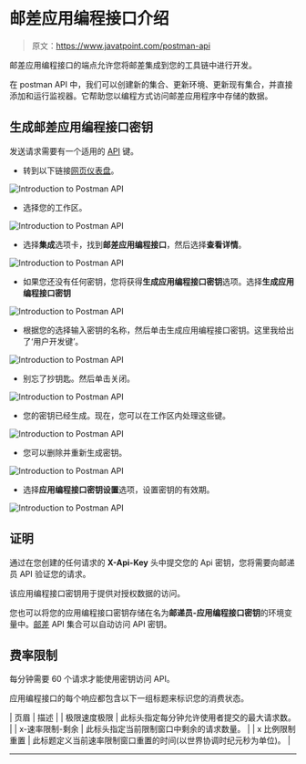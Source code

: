 # 邮差应用编程接口介绍

> 原文：<https://www.javatpoint.com/postman-api>

邮差应用编程接口的端点允许您将邮差集成到您的工具链中进行开发。

在 postman API 中，我们可以创建新的集合、更新环境、更新现有集合，并直接添加和运行监视器。它帮助您以编程方式访问邮差应用程序中存储的数据。

## 生成邮差应用编程接口密钥

发送请求需要有一个适用的 [API](https://www.javatpoint.com/api-full-form) 键。

*   转到以下链接[网页仪表盘](https://web.postman.co/workspaces?type=personal)。

![Introduction to Postman API](img/e30b5b8b1e77c71367a698807a8d3651.png)

*   选择您的工作区。

![Introduction to Postman API](img/17824f254b9193ec15741a3284037981.png)

*   选择**集成**选项卡，找到**邮差应用编程接口**，然后选择**查看详情**。

![Introduction to Postman API](img/7663824c2101aba98460f64c123f4aab.png)

*   如果您还没有任何密钥，您将获得**生成应用编程接口密钥**选项。选择**生成应用编程接口密钥**

![Introduction to Postman API](img/6b6c8c9fc9d0ec8aefb3033cc55c8cdd.png)

*   根据您的选择输入密钥的名称，然后单击生成应用编程接口密钥。这里我给出了‘用户开发键’。

![Introduction to Postman API](img/0fafc4651f19b46b625999b2326b0e7a.png)

*   别忘了抄钥匙。然后单击关闭。

![Introduction to Postman API](img/98e23fe14970540a2c1633c66bca07f6.png)

*   您的密钥已经生成。现在，您可以在工作区内处理这些键。

![Introduction to Postman API](img/afe0ab2179a5b31a59585d38f8bb6f67.png)

*   您可以删除并重新生成密钥。

![Introduction to Postman API](img/bf7fc930e05c34b28869822f1f28ae5b.png)

*   选择**应用编程接口密钥设置**选项，设置密钥的有效期。

![Introduction to Postman API](img/781d96cdf4b1bfefd88d1ac0ddf2a0f7.png)

## 证明

通过在您创建的任何请求的 **X-Api-Key** 头中提交您的 Api 密钥，您将需要向邮递员 API 验证您的请求。

该应用编程接口密钥用于提供对授权数据的访问。

您也可以将您的应用编程接口密钥存储在名为**邮递员-应用编程接口密钥**的环境变量中。[邮差](https://www.javatpoint.com/postman) API 集合可以自动访问 API 密钥。

## 费率限制

每分钟需要 60 个请求才能使用密钥访问 API。

应用编程接口的每个响应都包含以下一组标题来标识您的消费状态。

| 页眉 | 描述 |
| 极限速度极限 | 此标头指定每分钟允许使用者提交的最大请求数。 |
| x-速率限制-剩余 | 此标头指定当前限制窗口中剩余的请求数量。 |
| x 比例限制重置 | 此标题定义当前速率限制窗口重置的时间(以世界协调时纪元秒为单位)。 |

* * *